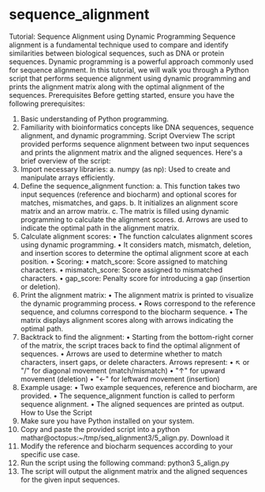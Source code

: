 # sequence_alignment
Tutorial: Sequence Alignment using Dynamic Programming
Sequence alignment is a fundamental technique used to compare and identify similarities between biological sequences, such as DNA or protein sequences. Dynamic programming is a powerful approach commonly used for sequence alignment. In this tutorial, we will walk you through a Python script that performs sequence alignment using dynamic programming and prints the alignment matrix along with the optimal alignment of the sequences.
Prerequisites
Before getting started, ensure you have the following prerequisites:
1.	Basic understanding of Python programming.
2.	Familiarity with bioinformatics concepts like DNA sequences, sequence alignment, and dynamic programming.
Script Overview
The script provided performs sequence alignment between two input sequences and prints the alignment matrix and the aligned sequences. Here's a brief overview of the script:
1.	Import necessary libraries:
a.	numpy (as np): Used to create and manipulate arrays efficiently.
2.	Define the sequence_alignment function:
a.	This function takes two input sequences (reference and biocharm) and optional scores for matches, mismatches, and gaps.
b.	It initializes an alignment score matrix and an arrow matrix.
c.	The matrix is filled using dynamic programming to calculate the alignment scores.
d.	Arrows are used to indicate the optimal path in the alignment matrix.
3.	Calculate alignment scores:
•	The function calculates alignment scores using dynamic programming.
•	It considers match, mismatch, deletion, and insertion scores to determine the optimal alignment score at each position.
•	Scoring:
•	match_score: Score assigned to matching characters.
•	mismatch_score: Score assigned to mismatched characters.
•	gap_score: Penalty score for introducing a gap (insertion or deletion).
4.	Print the alignment matrix:
•	The alignment matrix is printed to visualize the dynamic programming process.
•	Rows correspond to the reference sequence, and columns correspond to the biocharm sequence.
•	The matrix displays alignment scores along with arrows indicating the optimal path.
5.	Backtrack to find the alignment:
•	Starting from the bottom-right corner of the matrix, the script traces back to find the optimal alignment of sequences.
•	Arrows are used to determine whether to match characters, insert gaps, or delete characters.
Arrows represent:
•	↖ or "/" for diagonal movement (match/mismatch)
•	"↑" for upward movement (deletion)
•	"←" for leftward movement (insertion)
6.	Example usage:
•	Two example sequences, reference and biocharm, are provided.
•	The sequence_alignment function is called to perform sequence alignment.
•	The aligned sequences are printed as output.
How to Use the Script
1.	Make sure you have Python installed on your system.
2.	Copy and paste the provided script into a python mathar@octopus:~/tmp/seq_alignment3/5_align.py. Download it
3.	Modify the reference and biocharm sequences according to your specific use case.
4.	Run the script using the following command: python3 5_align.py 
5.	The script will output the alignment matrix and the aligned sequences for the given input sequences.
